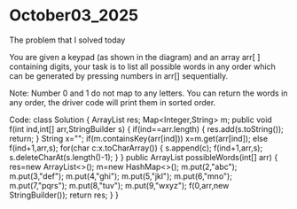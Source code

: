 # October03_2025
The problem that I solved today

You are given a keypad (as shown in the diagram) and an array arr[ ] containing digits, your task is to list all possible words in any order which can be generated by pressing numbers in arr[] sequentially.

Note: Number 0 and 1 do not map to any letters.
You can return the words in any order, the driver code will print them in sorted order.

Code:
class Solution {
    ArrayList<String> res;
    Map<Integer,String> m;
    public void f(int ind,int[] arr,StringBuilder s)
    {
        if(ind==arr.length)
        {
            res.add(s.toString());
            return;
        }
        String x="";
        if(m.containsKey(arr[ind]))
            x=m.get(arr[ind]);
        else
            f(ind+1,arr,s);
        for(char c:x.toCharArray())
        {
            s.append(c);
            f(ind+1,arr,s);
            s.deleteCharAt(s.length()-1);
        }
    }
    public ArrayList<String> possibleWords(int[] arr) {
        res=new ArrayList<>();
        m=new HashMap<>();
        m.put(2,"abc");
        m.put(3,"def");
        m.put(4,"ghi");
        m.put(5,"jkl");
        m.put(6,"mno");
        m.put(7,"pqrs");
        m.put(8,"tuv");
        m.put(9,"wxyz");
        f(0,arr,new StringBuilder());
        return res;
    }
}
